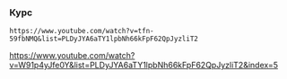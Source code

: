 ### Курс
```
https://www.youtube.com/watch?v=tfn-59fbNMQ&list=PLDyJYA6aTY1lpbNh66kFpF62QpJyzliT2
```


https://www.youtube.com/watch?v=W91p4yJfe0Y&list=PLDyJYA6aTY1lpbNh66kFpF62QpJyzliT2&index=5  